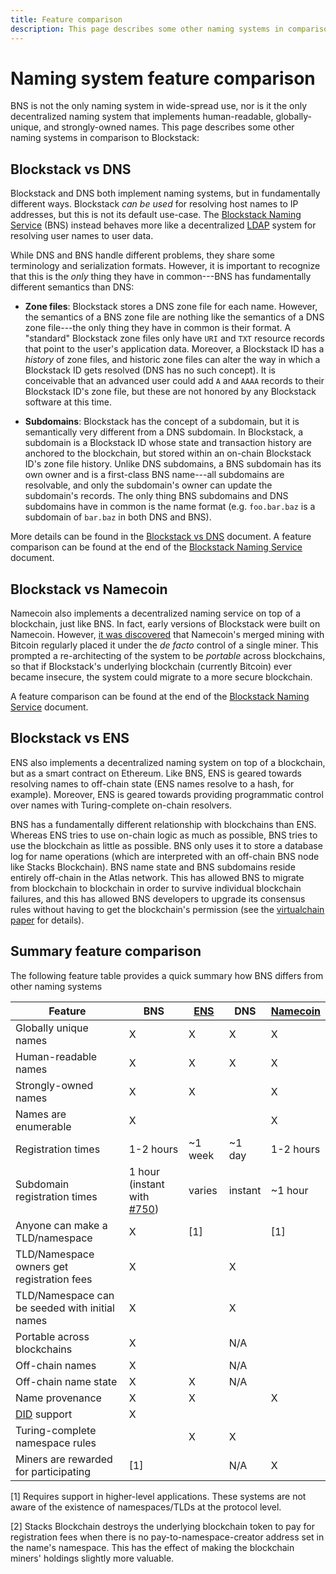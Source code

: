 ```yaml
---
title: Feature comparison
description: This page describes some other naming systems in comparison to Blockstack.
---
```


# Naming system feature comparison

BNS is not the only naming system in wide-spread use, nor is it the only
decentralized naming system that implements human-readable, globally-unique, and
strongly-owned names. This page describes some other naming systems in
comparison to Blockstack:

## Blockstack vs DNS

Blockstack and DNS both implement naming systems, but in fundamentally
different ways. Blockstack _can be used_ for resolving host names to IP
addresses, but this is not its default use-case. The [Blockstack Naming
Service](/core/naming/introduction) (BNS) instead behaves
more like a decentralized
[LDAP](https://en.wikipedia.org/wiki/Lightweight_Directory_Access_Protocol) system for
resolving user names to user data.

While DNS and BNS handle different problems, they share some terminology and
serialization formats. However, it is important to recognize that this is the
_only_ thing they have in common---BNS has fundamentally different semantics
than DNS:

- **Zone files**: Blockstack stores a DNS zone file for each name. However,
  the semantics of a BNS zone file are nothing like the semantics of a DNS zone
  file---the only thing they have in common is their format.
  A "standard" Blockstack zone files only have `URI` and `TXT` resource records
  that point to the user's application data. Moreover, a Blockstack ID has a
  _history_ of zone files, and historic zone files can alter the way in which a
  Blockstack ID gets resolved (DNS has no such concept). It is conceivable that an advanced
  user could add `A` and `AAAA` records to their Blockstack ID's zone file,
  but these are not honored by any Blockstack software at this time.

- **Subdomains**: Blockstack has the concept of a subdomain, but it is
  semantically very different from a DNS subdomain. In Blockstack, a subdomain
  is a Blockstack ID whose state and transaction history are anchored to the
  blockchain, but stored within an on-chain Blockstack ID's zone file history.
  Unlike DNS subdomains, a BNS subdomain has
  its own owner and is a first-class BNS name---all subdomains are resolvable,
  and only the subdomain's owner can update the subdomain's records. The only thing BNS subdomains and DNS
  subdomains have in common is the name format (e.g. `foo.bar.baz` is a subdomain
  of `bar.baz` in both DNS and BNS).

More details can be found in the [Blockstack vs
DNS](/core/naming/comparison) document. A feature
comparison can be found at the end of the [Blockstack Naming
Service](/core/naming/introduction) document.

## Blockstack vs Namecoin

Namecoin also implements a decentralized naming service on top of a blockchain,
just like BNS. In fact, early versions of Blockstack were built on Namecoin.
However, [it was discovered](https://www.usenix.org/node/196209) that Namecoin's
merged mining with Bitcoin regularly placed it under the _de facto_ control of a single
miner. This prompted a re-architecting of the system to be _portable_ across
blockchains, so that if Blockstack's underlying blockchain (currently Bitcoin)
ever became insecure, the system could migrate to a more secure blockchain.

A feature comparison can be found at the end of the [Blockstack Naming
Service](/core/naming/introduction) document.

## Blockstack vs ENS

ENS also implements a decentralized naming system on top of a blockchain, but as
a smart contract on Ethereum. Like BNS, ENS is geared towards resolving names
to off-chain state (ENS names resolve to a hash, for example). Moreover, ENS is
geared towards providing programmatic control over names with Turing-complete
on-chain resolvers.

BNS has a fundamentally different relationship with blockchains than ENS.
Whereas ENS tries to use on-chain logic as much as possible, BNS
tries to use the blockchain as little as possible. BNS only uses it to store a
database log for name operations (which are interpreted with an off-chain BNS
node like Stacks Blockchain). BNS name state and BNS subdomains reside entirely
off-chain in the Atlas network. This has allowed BNS to migrate from blockchain
to blockchain in order to survive individual blockchain failures, and this has
allowed BNS developers to upgrade its consensus rules without having to get the
blockchain's permission (see the [virtualchain
paper](https://blockstack.org/virtualchain.pdf) for details).

## Summary feature comparison

The following feature table provides a quick summary how BNS differs from other naming systems

| Feature                                        | BNS                                                                                    | [ENS](https://ens.domains/) | DNS     | [Namecoin](https://namecoin.org/) |
| ---------------------------------------------- | -------------------------------------------------------------------------------------- | --------------------------- | ------- | --------------------------------- |
| Globally unique names                          | X                                                                                      | X                           | X       | X                                 |
| Human-readable names                           | X                                                                                      | X                           | X       | X                                 |
| Strongly-owned names                           | X                                                                                      | X                           |         | X                                 |
| Names are enumerable                           | X                                                                                      |                             |         | X                                 |
| Registration times                             | 1-2 hours                                                                              | ~1 week                     | ~1 day  | 1-2 hours                         |
| Subdomain registration times                   | 1 hour (instant with [#750](https://github.com/blockstack/blockstack-core/issues/750)) | varies                      | instant | ~1 hour                           |
| Anyone can make a TLD/namespace                | X                                                                                      | [1]                         |         | [1]                               |
| TLD/Namespace owners get registration fees     | X                                                                                      |                             | X       |                                   |
| TLD/Namespace can be seeded with initial names | X                                                                                      |                             | X       |                                   |
| Portable across blockchains                    | X                                                                                      |                             | N/A     |                                   |
| Off-chain names                                | X                                                                                      |                             | N/A     |                                   |
| Off-chain name state                           | X                                                                                      | X                           | N/A     |                                   |
| Name provenance                                | X                                                                                      | X                           |         | X                                 |
| [DID](http://identity.foundation) support      | X                                                                                      |                             |         |                                   |
| Turing-complete namespace rules                |                                                                                        | X                           | X       |                                   |
| Miners are rewarded for participating          | [1]                                                                                    |                             | N/A     | X                                 |

[1] Requires support in higher-level applications. These systems are not aware
of the existence of namespaces/TLDs at the protocol level.

[2] Stacks Blockchain destroys the underlying blockchain token to pay for
registration fees when there is no pay-to-namespace-creator address set in the
name's namespace. This has the effect of making the blockchain miners' holdings
slightly more valuable.
